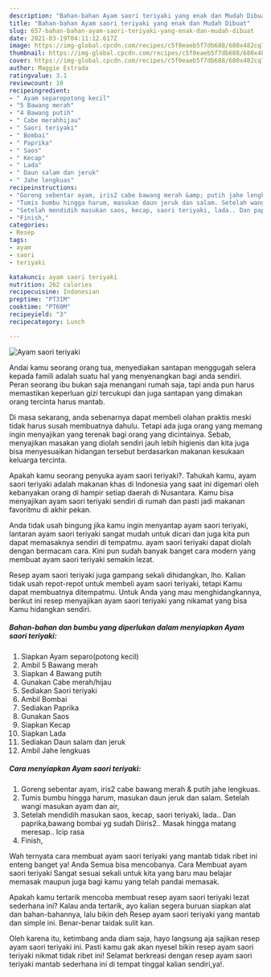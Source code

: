 ```yaml
---
description: "Bahan-bahan Ayam saori teriyaki yang enak dan Mudah Dibuat"
title: "Bahan-bahan Ayam saori teriyaki yang enak dan Mudah Dibuat"
slug: 657-bahan-bahan-ayam-saori-teriyaki-yang-enak-dan-mudah-dibuat
date: 2021-03-19T04:11:12.617Z
image: https://img-global.cpcdn.com/recipes/c5f0eaeb5f7db688/680x482cq70/ayam-saori-teriyaki-foto-resep-utama.jpg
thumbnail: https://img-global.cpcdn.com/recipes/c5f0eaeb5f7db688/680x482cq70/ayam-saori-teriyaki-foto-resep-utama.jpg
cover: https://img-global.cpcdn.com/recipes/c5f0eaeb5f7db688/680x482cq70/ayam-saori-teriyaki-foto-resep-utama.jpg
author: Maggie Estrada
ratingvalue: 3.1
reviewcount: 10
recipeingredient:
- " Ayam separopotong kecil"
- "5 Bawang merah"
- "4 Bawang putih"
- " Cabe merahhijau"
- " Saori teriyaki"
- " Bombai"
- " Paprika"
- " Saos"
- " Kecap"
- " Lada"
- " Daun salam dan jeruk"
- " Jahe lengkuas"
recipeinstructions:
- "Goreng sebentar ayam, iris2 cabe bawang merah &amp; putih jahe lengkuas."
- "Tumis bumbu hingga harum, masukan daun jeruk dan salam. Setelah wangi masukan ayam dan air,"
- "Setelah mendidih masukan saos, kecap, saori teriyaki, lada.. Dan paprika,bawang bombai yg sudah Diiris2.. Masak hingga matang meresap.. Icip rasa"
- "Finish,"
categories:
- Resep
tags:
- ayam
- saori
- teriyaki

katakunci: ayam saori teriyaki 
nutrition: 262 calories
recipecuisine: Indonesian
preptime: "PT31M"
cooktime: "PT60M"
recipeyield: "3"
recipecategory: Lunch

---
```



![Ayam saori teriyaki](https://img-global.cpcdn.com/recipes/c5f0eaeb5f7db688/680x482cq70/ayam-saori-teriyaki-foto-resep-utama.jpg)

Andai kamu seorang orang tua, menyediakan santapan menggugah selera kepada famili adalah suatu hal yang menyenangkan bagi anda sendiri. Peran seorang ibu bukan saja menangani rumah saja, tapi anda pun harus memastikan keperluan gizi tercukupi dan juga santapan yang dimakan orang tercinta harus mantab.

Di masa  sekarang, anda sebenarnya dapat membeli olahan praktis meski tidak harus susah membuatnya dahulu. Tetapi ada juga orang yang memang ingin menyajikan yang terenak bagi orang yang dicintainya. Sebab, menyajikan masakan yang diolah sendiri jauh lebih higienis dan kita juga bisa menyesuaikan hidangan tersebut berdasarkan makanan kesukaan keluarga tercinta. 



Apakah kamu seorang penyuka ayam saori teriyaki?. Tahukah kamu, ayam saori teriyaki adalah makanan khas di Indonesia yang saat ini digemari oleh kebanyakan orang di hampir setiap daerah di Nusantara. Kamu bisa menyajikan ayam saori teriyaki sendiri di rumah dan pasti jadi makanan favoritmu di akhir pekan.

Anda tidak usah bingung jika kamu ingin menyantap ayam saori teriyaki, lantaran ayam saori teriyaki sangat mudah untuk dicari dan juga kita pun dapat memasaknya sendiri di tempatmu. ayam saori teriyaki dapat diolah dengan bermacam cara. Kini pun sudah banyak banget cara modern yang membuat ayam saori teriyaki semakin lezat.

Resep ayam saori teriyaki juga gampang sekali dihidangkan, lho. Kalian tidak usah repot-repot untuk membeli ayam saori teriyaki, tetapi Kamu dapat membuatnya ditempatmu. Untuk Anda yang mau menghidangkannya, berikut ini resep menyajikan ayam saori teriyaki yang nikamat yang bisa Kamu hidangkan sendiri.

<!--inarticleads1-->

##### Bahan-bahan dan bumbu yang diperlukan dalam menyiapkan Ayam saori teriyaki:

1. Siapkan  Ayam separo(potong kecil)
1. Ambil 5 Bawang merah
1. Siapkan 4 Bawang putih
1. Gunakan  Cabe merah/hijau
1. Sediakan  Saori teriyaki
1. Ambil  Bombai
1. Sediakan  Paprika
1. Gunakan  Saos
1. Siapkan  Kecap
1. Siapkan  Lada
1. Sediakan  Daun salam dan jeruk
1. Ambil  Jahe lengkuas




<!--inarticleads2-->

##### Cara menyiapkan Ayam saori teriyaki:

1. Goreng sebentar ayam, iris2 cabe bawang merah &amp; putih jahe lengkuas.
1. Tumis bumbu hingga harum, masukan daun jeruk dan salam. Setelah wangi masukan ayam dan air,
1. Setelah mendidih masukan saos, kecap, saori teriyaki, lada.. Dan paprika,bawang bombai yg sudah Diiris2.. Masak hingga matang meresap.. Icip rasa
1. Finish,




Wah ternyata cara membuat ayam saori teriyaki yang mantab tidak ribet ini enteng banget ya! Anda Semua bisa mencobanya. Cara Membuat ayam saori teriyaki Sangat sesuai sekali untuk kita yang baru mau belajar memasak maupun juga bagi kamu yang telah pandai memasak.

Apakah kamu tertarik mencoba membuat resep ayam saori teriyaki lezat sederhana ini? Kalau anda tertarik, ayo kalian segera buruan siapkan alat dan bahan-bahannya, lalu bikin deh Resep ayam saori teriyaki yang mantab dan simple ini. Benar-benar taidak sulit kan. 

Oleh karena itu, ketimbang anda diam saja, hayo langsung aja sajikan resep ayam saori teriyaki ini. Pasti kamu gak akan nyesel bikin resep ayam saori teriyaki nikmat tidak ribet ini! Selamat berkreasi dengan resep ayam saori teriyaki mantab sederhana ini di tempat tinggal kalian sendiri,ya!.

